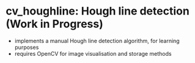 # cv_houghline: Hough line detection (Work in Progress)
- implements a manual Hough line detection algorithm, for learning purposes
- requires OpenCV for image visualisation and storage methods
